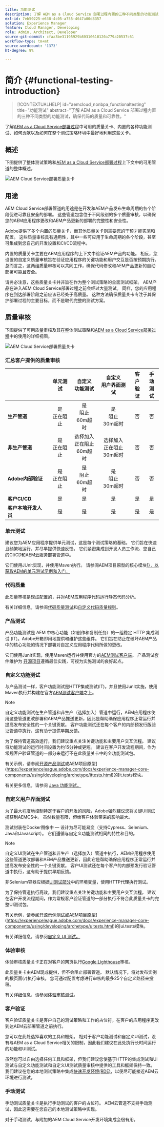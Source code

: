 ```yaml
---
title: 功能测试
description: 了解 AEM as a Cloud Service 部署过程内置的三种不同类型的功能测试，确保代码的质量和可靠性。
exl-id: 7eb50225-e638-4c05-a755-4647a00d8357
solution: Experience Manager
feature: Cloud Manager, Developing
role: Admin, Architect, Developer
source-git-commit: cfaa3be31195929b80310610120a779a20537c61
workflow-type: tm+mt
source-wordcount: '1373'
ht-degree: 9%

---
```



# 简介 {#functional-testing-introduction}

>[!CONTEXTUALHELP]
>id="aemcloud_nonbpa_functionaltesting"
>title="功能测试"
>abstract="了解 AEM as a Cloud Service 部署过程内置的三种不同类型的功能测试，确保代码的质量和可靠性。"

了解[AEM as a Cloud Service部署过程](/help/implementing/cloud-manager/deploy-code.md)中可用的质量关卡、内置的各种功能测试、如何贡献以及如何在整个测试策略环境中最好地利用这些关卡。

## 概述

下图提供了整体测试策略和[AEM as a Cloud Service部署过程](/help/implementing/cloud-manager/deploy-code.md)上下文中的可用管道的整体概述。

![AEM Cloud Service部署质量关卡](assets/functional-testing/quality-gates-compact.svg)

## 用途

AEM Cloud Service部署管道的用途是在开发和AEM产品发布生命周期的各个阶段促进可靠且安全的部署。 这些管道包含位于不同级别的多个质量审核，以确保您的AEM应用程序更改和AEM产品更新的部署的完整性和安全性。

Adobe提供了多个内置的质量关卡，而其他质量关卡则需要您的干预才能实施和配置。 这些质量审核具有通用性，其中一些可应用于生命周期的各个阶段，甚至可集成到您自己的开发设置和CI/CD流程中。

内置的质量关卡主要在AEM应用程序的上下文中验证AEM产品的功能。 相反，您设置的自定义质量审核旨在验证应用程序的关键功能和用户交互是否按预期执行。 总而言之，这两组质量审核可以共同工作，确保代码修改和AEM产品更新的自动部署可靠且安全。

请务必注意，这些质量关卡并非旨在作为整个测试策略的全面测试框架。 AEM产品在进入AEM Cloud Service部署过程之前会经过大量测试。 同样，您的应用程序在到达部署阶段之前应该已经处于高质量。 这种方法确保质量关卡专注于其保护部署过程的主要目标，而不是取代完整的测试方案。

## 质量审核

下图提供了可用质量审核及其在整体测试策略和[AEM as a Cloud Service部署过程](/help/implementing/cloud-manager/deploy-code.md)中的使用的详细视图。

![AEM Cloud Service部署质量关卡](assets/functional-testing/quality-gates-overview.svg)

### 汇总客户提供的质量审核

|                               | 单元测试 | 自定义<br/>功能测试 | 自定义<br/>用户界面测试 | 客户<br/>验证 | 手动<br/>测试 |
|:------------------------------|:---------------------:|:-----------------------------------:|:-----------------------------------:|:-------------------------:|:-------------------:|
| **生产管道** | 是<br/>正在阻止<br/> | 是<br/>阻止<br/>60m超时 | 是<br/>阻止<br/>30m超时 | 否 | 否 |
| **非生产管道** | 是<br/>正在阻止<br/> | 选择加入<br/>正在阻止<br/>60m超时 | 选择加入<br/>正在阻止<br/>30m超时 | 否 | 否 |
| **Adobe内部验证** | 是<br/>正在阻止<br/> | 是<br/>阻止<br/>60m超时 | 是<br/>阻止<br/>30m超时 | 否 | 否 |
| **客户CI/CD** | 是 | 是 | 是 | 是 | 是 |
| **客户本地开发人员** | 是 | 是 | 是 | 是 | 是 |

### 单元测试

建议您为AEM应用程序提供单元测试，这是每个测试策略的基础。 它们旨在快速且频繁地运行，并尽早提供快速反馈。 它们紧密集成到开发人员工作流、您自己的CI/CD和AEM云服务部署管道中。

它们使用JUnit实现，并使用Maven执行。 请参阅AEM项目原型的核心模块[1}，以获取AEM的单元测试示例和入门。](https://experienceleague.adobe.com/docs/experience-manager-core-components/using/developing/archetype/core.html#unit-tests)

### 代码质量

此质量审核是现成配置的，并对AEM应用程序代码运行静态代码分析。

有关详细信息，请参阅[代码质量测试](/help/implementing/cloud-manager/code-quality-testing.md)和[自定义代码质量规则](/help/implementing/cloud-manager/custom-code-quality-rules.md)。

### 产品测试

产品功能测试是 AEM 中核心功能（如创作和复制任务）的一组稳定 HTTP 集成测试 (IT)。Adobe开箱即用地提供和维护这些组件。 它们旨在防止在破坏AEM产品中的核心功能的情况下部署对自定义应用程序代码所做的更改。

它们使用Junit实现，使用Maven运行并使用官方的[AEM测试客户端](https://github.com/adobe/aem-testing-clients)。 产品测试套件维护为
[开源项目](https://github.com/adobe/aem-test-samples/tree/aem-cloud/smoke)遵循最佳实践，可视为实施测试的良好起点。

### 自定义功能测试

与产品测试一样，客户功能测试是HTTP集成测试(IT)，并且使用Junit实施，使用Maven执行并构建在官方[AEM测试客户端](https://github.com/adobe/aem-testing-clients)之上。

>[!NOTE]
>
>自定义功能测试在生产管道和非生产（选择加入）管道中运行，AEM应用程序使用这些管道更改部署和AEM产品推送更新，因此是帮助确保应用程序正常运行并提高发布安全性的一个关键贡献。 客户功能测试还在每个客户的内部预发行版验证管道中执行，这有助于提供早期反馈。

为了保持管道高效运行，我们建议重点关注关键功能和主要用户交互流程。 建议将功能测试的运行时间设置为约15分钟或更短。 建议在客户开发流程期间，作为常规客户验证管道的一部分来运行不在此质量关卡中的全功能测试包。

有关示例，请参阅[开源产品测试](https://github.com/adobe/aem-test-samples/tree/aem-cloud/smoke)或AEM项目原型](https://experienceleague.adobe.com/docs/experience-manager-core-components/using/developing/archetype/ittests.html)的[it.tests模块。

有关更多信息，请参阅 [Java 功能测试。](/help/implementing/cloud-manager/java-functional-testing.md)

### 自定义用户界面测试

为了最大程度地控制特定于客户的开发的风险，Adobe强烈建议您将关键UI测试捕获到AEMCS中。 虽然数量有限，但给客户体验带来的影响最大。

测试封装在Docker图像中 — 设计为尽可能易变（支持Cypress、Selenium、Java和Javascript）。 它们遵循与自定义功能测试相同的特性和目的。

>[!NOTE]
>
>自定义UI测试在生产管道和非生产（选择加入）管道中执行，AEM应用程序使用这些管道更改部署和AEM产品推送更新，因此它是帮助确保应用程序正常运行并提高发布安全性的一个关键贡献。 客户UI测试还在每个客户的内部预发行验证管道中执行，这有助于提供早期反馈。
>
>非Selenium容器应根据[UI测试部分](/help/implementing/cloud-manager/ui-testing.md#custom-ui-testing)中的环境变量，使用HTTP代理执行测试。

为了保持管道执行高效，我们建议重点关注关键功能和主要用户交互流程。 建议在客户开发流程期间，作为常规客户验证管道的一部分执行不符合此质量关卡的完整UI测试包。

有关示例，请参阅[开源示例测试](https://github.com/adobe/aem-test-samples/tree/aem-cloud/)或AEM项目原型](https://experienceleague.adobe.com/docs/experience-manager-core-components/using/developing/archetype/uitests.html)的[ui.tests模块。

有关详细信息，请参阅[自定义 UI 测试。](/help/implementing/cloud-manager/ui-testing.md#custom-ui-testing)

### 体验审核

体验审核质量关卡正在对客户的网页执行[Google Lighthouse](https://developer.chrome.com/docs/lighthouse/overview/)审核。

此质量关卡由AEM现成提供，但不会阻止部署管道。 默认情况下，将对发布实例的根页面(`/`)执行审核。 您可通过配置考虑进行审核的最多25个自定义路径来投稿。

有关详细信息，请参阅[体验审核测试](/help/implementing/cloud-manager/experience-audit-dashboard.md)。

### 客户验证

客户验证质量关卡是客户自己的测试策略和工作的占位符，在客户的应用程序更改到达AEM云部署管道之前执行。

您可以在此处选择喜欢的工具和框架。 相对于客户功能测试和自定义UI测试，没有与AEM as a Cloud Service相关的限制，因此我们建议在此处执行长时间运行的功能和UI测试。

虽然您可以自由选择任何工具和框架，但我们建议您使基于HTTP的集成测试和UI测试与自定义功能测试和自定义UI测试质量审核中提供的工具和框架保持一致。 我们建议在您的本地测试策略中集成[快速开发环境(RDE)](/help/implementing/developing/introduction/rapid-development-environments.md)，以便尽可能接近AEM云环境进行测试。

### 手动测试

手动测试质量关卡是执行手动测试的客户的占位符。 AEM云管道不支持手动测试，因此这需要在您自己的本地测试策略中实现。

对于手动测试，与附加的AEM Cloud Service开发环境集成会很有用。
